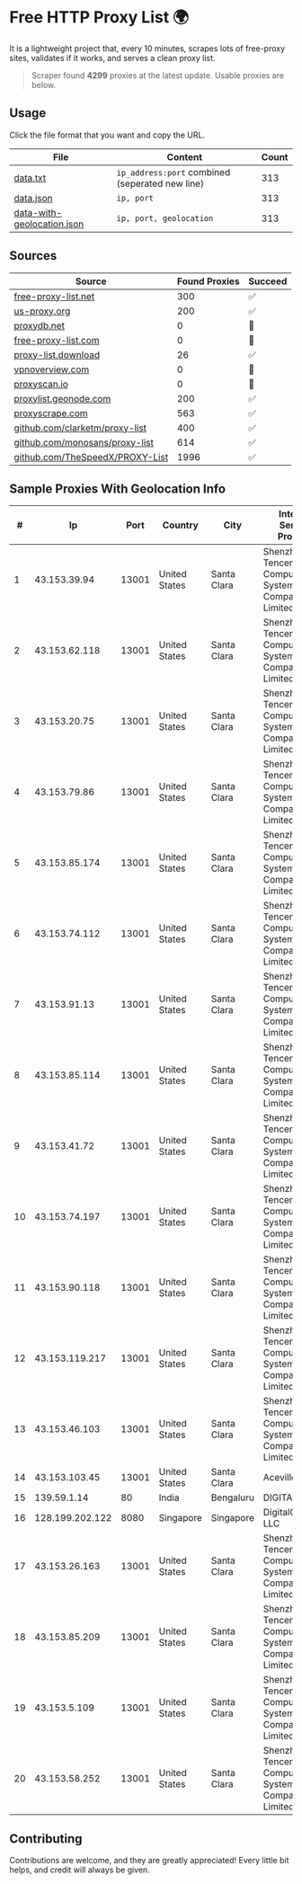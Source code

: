 
# Free HTTP Proxy List 🌍

It is a lightweight project that, every 10 minutes, scrapes lots of free-proxy sites, validates if it works, and serves a clean proxy list.


> Scraper found **4299** proxies at the latest update. Usable proxies are below.

## Usage

Click the file format that you want and copy the URL.


|File|Content|Count|
|----|-------|-----|
|[data.txt](https://raw.githubusercontent.com/themiralay/Proxy-List-World/master/data.txt)|`ip_address:port` combined (seperated new line)|313|
|[data.json](https://raw.githubusercontent.com/themiralay/Proxy-List-World/master/data.json)|`ip, port`|313|
|[data-with-geolocation.json](https://raw.githubusercontent.com/themiralay/Proxy-List-World/master/data-with-geolocation.json)|`ip, port, geolocation`|313|

## Sources

|Source|Found Proxies|Succeed|
|------|-------------|-------|
|[free-proxy-list.net](https://free-proxy-list.net)|300|✅|
|[us-proxy.org](https://www.us-proxy.org)|200|✅|
|[proxydb.net](http://proxydb.net)|0|🚫|
|[free-proxy-list.com](https://free-proxy-list.com/?page=&port=&type%5B%5D=http&type%5B%5D=https&up_time=0&search=Search)|0|🚫|
|[proxy-list.download](https://www.proxy-list.download/HTTP)|26|✅|
|[vpnoverview.com](https://vpnoverview.com/privacy/anonymous-browsing/free-proxy-servers)|0|🚫|
|[proxyscan.io](https://www.proxyscan.io)|0|🚫|
|[proxylist.geonode.com](https://proxylist.geonode.com/api/proxy-list?limit=300&page=1&sort_by=lastChecked&sort_type=desc&protocols=http,https)|200|✅|
|[proxyscrape.com](https://api.proxyscrape.com/v2/?request=displayproxies&protocol=http&timeout=10000&country=all&ssl=all&anonymity=all)|563|✅|
|[github.com/clarketm/proxy-list](https://raw.githubusercontent.com/clarketm/proxy-list/master/proxy-list-raw.txt)|400|✅|
|[github.com/monosans/proxy-list](https://raw.githubusercontent.com/monosans/proxy-list/main/proxies/http.txt)|614|✅|
|[github.com/TheSpeedX/PROXY-List](https://raw.githubusercontent.com/TheSpeedX/PROXY-List/master/http.txt)|1996|✅|


## Sample Proxies With Geolocation Info

|#|Ip|Port|Country|City|Internet Service Provider|
|-|--|----|-------|----|-------------------------|
|1|43.153.39.94|13001|United States|Santa Clara|Shenzhen Tencent Computer Systems Company Limited|
|2|43.153.62.118|13001|United States|Santa Clara|Shenzhen Tencent Computer Systems Company Limited|
|3|43.153.20.75|13001|United States|Santa Clara|Shenzhen Tencent Computer Systems Company Limited|
|4|43.153.79.86|13001|United States|Santa Clara|Shenzhen Tencent Computer Systems Company Limited|
|5|43.153.85.174|13001|United States|Santa Clara|Shenzhen Tencent Computer Systems Company Limited|
|6|43.153.74.112|13001|United States|Santa Clara|Shenzhen Tencent Computer Systems Company Limited|
|7|43.153.91.13|13001|United States|Santa Clara|Shenzhen Tencent Computer Systems Company Limited|
|8|43.153.85.114|13001|United States|Santa Clara|Shenzhen Tencent Computer Systems Company Limited|
|9|43.153.41.72|13001|United States|Santa Clara|Shenzhen Tencent Computer Systems Company Limited|
|10|43.153.74.197|13001|United States|Santa Clara|Shenzhen Tencent Computer Systems Company Limited|
|11|43.153.90.118|13001|United States|Santa Clara|Shenzhen Tencent Computer Systems Company Limited|
|12|43.153.119.217|13001|United States|Santa Clara|Shenzhen Tencent Computer Systems Company Limited|
|13|43.153.46.103|13001|United States|Santa Clara|Shenzhen Tencent Computer Systems Company Limited|
|14|43.153.103.45|13001|United States|Santa Clara|Aceville Pte.ltd|
|15|139.59.1.14|80|India|Bengaluru|DIGITALOCEAN|
|16|128.199.202.122|8080|Singapore|Singapore|DigitalOcean, LLC|
|17|43.153.26.163|13001|United States|Santa Clara|Shenzhen Tencent Computer Systems Company Limited|
|18|43.153.85.209|13001|United States|Santa Clara|Shenzhen Tencent Computer Systems Company Limited|
|19|43.153.5.109|13001|United States|Santa Clara|Shenzhen Tencent Computer Systems Company Limited|
|20|43.153.58.252|13001|United States|Santa Clara|Shenzhen Tencent Computer Systems Company Limited|



## Contributing

Contributions are welcome, and they are greatly appreciated! Every
little bit helps, and credit will always be given.

